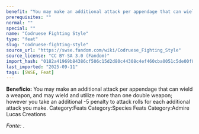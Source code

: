 ```yaml
---
benefit: "You may make an additional attack per appendage that can wield a weapon, and may wield and utilize more than one double weapon; however you take an additional -5 penalty to attack rolls for each additional attack you make. Category:Feats Category:Species Feats Category:Admire Lucas Creations"
prerequisites: ""
normal: ""
special: ""
name: "Codruese Fighting Style"
type: "feat"
slug: "codruese-fighting-style"
source_url: "https://swse.fandom.com/wiki/Codruese_Fighting_Style"
source_license: "CC BY-SA 3.0 (Fandom)"
import_hash: "0182a41969b84386cf506c15d2d80c44308c4ef460cba0051c5de00f8f02a918"
last_imported: "2025-09-11"
tags: [SWSE, Feat]
---
```

**Beneficio:** You may make an additional attack per appendage that can wield a weapon, and may wield and utilize more than one double weapon; however you take an additional -5 penalty to attack rolls for each additional attack you make. Category:Feats Category:Species Feats Category:Admire Lucas Creations

*Fonte:* .